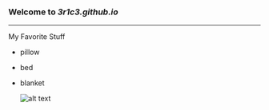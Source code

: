 ### Welcome to *3r1c3.github.io*
---
 My Favorite Stuff
- pillow
- bed
- blanket

	![alt text](https://cdn.britannica.com/78/6378-004-D3AF5FCF/Great-Bed-of-Ware-wood-English-Victoria.jpg?w=400&h=300&c=crop)
